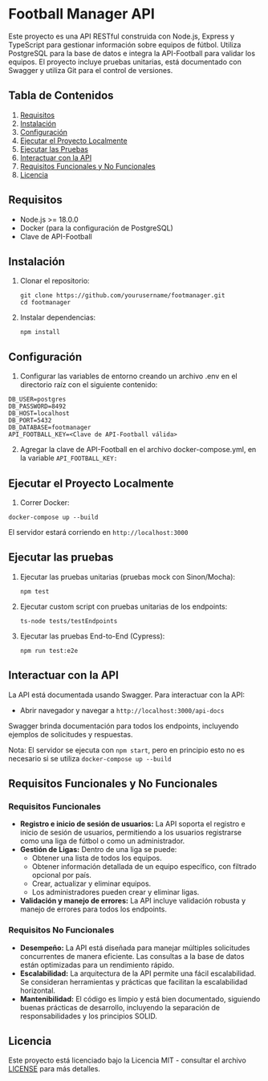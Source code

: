 # Football Manager API

Este proyecto es una API RESTful construida con Node.js, Express y TypeScript para gestionar información sobre equipos de fútbol. Utiliza PostgreSQL para la base de datos e integra la API-Football para validar los equipos. El proyecto incluye pruebas unitarias, está documentado con Swagger y utiliza Git para el control de versiones.

## Tabla de Contenidos

1. [Requisitos](#requisitos)
2. [Instalación](#instalación)
3. [Configuración](#configuración)
4. [Ejecutar el Proyecto Localmente](#ejecutar-el-proyecto-localmente)
5. [Ejecutar las Pruebas](#ejecutar-las-pruebas)
6. [Interactuar con la API](#interactuar-con-la-api)
7. [Requisitos Funcionales y No Funcionales](#requisitos-funcionales-y-no-funcionales)
8. [Licencia](#licencia)

## Requisitos

- Node.js >= 18.0.0
- Docker (para la configuración de PostgreSQL)
- Clave de API-Football

## Instalación

1. Clonar el repositorio:
   ```
   git clone https://github.com/yourusername/footmanager.git
   cd footmanager
   ```
2. Instalar dependencias:
   ```
   npm install
   ```

## Configuración

1. Configurar las variables de entorno creando un archivo .env en el directorio raíz con el siguiente contenido:
 ```
DB_USER=postgres
DB_PASSWORD=8492
DB_HOST=localhost
DB_PORT=5432
DB_DATABASE=footmanager
API_FOOTBALL_KEY=<Clave de API-Football válida>
 ```
2. Agregar la clave de API-Football en el archivo docker-compose.yml, en la variable `API_FOOTBALL_KEY:`

## Ejecutar el Proyecto Localmente

1. Correr Docker:
 ```
docker-compose up --build
```
El servidor estará corriendo en `http://localhost:3000`

## Ejecutar las pruebas

1. Ejecutar las pruebas unitarias (pruebas mock con Sinon/Mocha):
   ```
   npm test
   ```
2. Ejecutar custom script con pruebas unitarias de los endpoints:
   ```
   ts-node tests/testEndpoints
   ```
3. Ejecutar las pruebas End-to-End (Cypress):
   ```
   npm run test:e2e
   ```

## Interactuar con la API

La API está documentada usando Swagger. Para interactuar con la API:

* Abrir navegador y navegar a `http://localhost:3000/api-docs`

Swagger brinda documentación para todos los endpoints, incluyendo ejemplos de solicitudes y respuestas.

Nota: El servidor se ejecuta con `npm start`, pero en principio esto no es necesario si se utiliza `docker-compose up --build`

## Requisitos Funcionales y No Funcionales

### Requisitos Funcionales

- **Registro e inicio de sesión de usuarios:** La API soporta el registro e inicio de sesión de usuarios, permitiendo a los usuarios registrarse como una liga de fútbol o como un administrador.
- **Gestión de Ligas:** Dentro de una liga se puede:
  - Obtener una lista de todos los equipos.
  - Obtener información detallada de un equipo específico, con filtrado opcional por país.
  - Crear, actualizar y eliminar equipos.
  - Los administradores pueden crear y eliminar ligas.
- **Validación y manejo de errores:** La API incluye validación robusta y manejo de errores para todos los endpoints.

### Requisitos No Funcionales

- **Desempeño:** La API está diseñada para manejar múltiples solicitudes concurrentes de manera eficiente. Las consultas a la base de datos están optimizadas para un rendimiento rápido.
- **Escalabilidad:** La arquitectura de la API permite una fácil escalabilidad. Se consideran herramientas y prácticas que facilitan la escalabilidad horizontal.
- **Mantenibilidad:** El código es limpio y está bien documentado, siguiendo buenas prácticas de desarrollo, incluyendo la separación de responsabilidades y los principios SOLID.

## Licencia

Este proyecto está licenciado bajo la Licencia MIT - consultar el archivo [LICENSE](LICENSE) para más detalles.
















